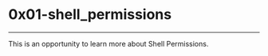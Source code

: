 # 0x01-shell_permissions

------------------

This is an opportunity to learn more about Shell Permissions.

